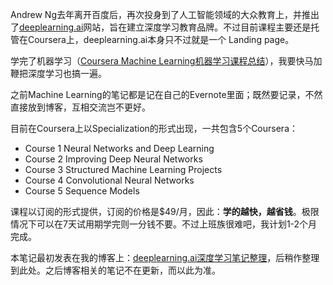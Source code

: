 
Andrew Ng去年离开百度后，再次投身到了人工智能领域的大众教育上，并推出了[deeplearning.ai](http://www.deeplearning.ai)网站，旨在建立深度学习教育品牌。不过目前课程主要还是托管在Coursera上，deeplearning.ai本身只不过就是一个 Landing page。

学完了机器学习（[Coursera Machine Learning机器学习课程总结](/coursera-machine-learning-review/)），我要快马加鞭把深度学习也搞一遍。

之前Machine Learning的笔记都是记在自己的Evernote里面；既然要记录，不然直接放到博客，互相交流岂不更好。

目前在Coursera上以Specialization的形式出现，一共包含5个Coursera：
* Course 1 Neural Networks and Deep Learning
* Course 2 Improving Deep Neural Networks 
* Course 3 Structured Machine Learning Projects 
* Course 4 Convolutional Neural Networks
* Course 5 Sequence Models 

课程以订阅的形式提供，订阅的价格是$49/月，因此：**学的越快，越省钱**。极限情况下可以在7天试用期学完则一分钱不要。不过上班族很难吧，我计划1-2个月完成。

本笔记最初发表在我的博客上：[deeplearning.ai深度学习笔记整理](http://imshuai.com/tag/deeplearning-ai-notes/)，后稍作整理到此处。之后博客相关的笔记不在更新，而以此为准。
